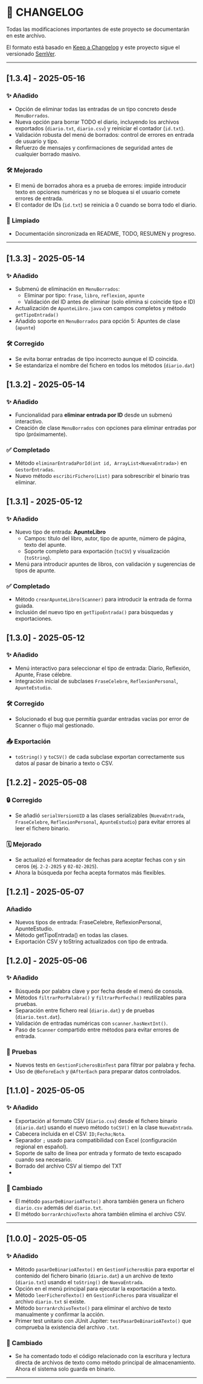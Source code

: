 # 📜 CHANGELOG

Todas las modificaciones importantes de este proyecto se documentarán en este archivo.

El formato está basado en [Keep a Changelog](https://keepachangelog.com/es/1.0.0/)
y este proyecto sigue el versionado [SemVer](https://semver.org/lang/es/).

---
## [1.3.4] - 2025-05-16

### ✨ Añadido
- Opción de eliminar todas las entradas de un tipo concreto desde `MenuBorrados`.
- Nueva opción para borrar TODO el diario, incluyendo los archivos exportados (`diario.txt`, `diario.csv`) y reiniciar el contador (`id.txt`).
- Validación robusta del menú de borrados: control de errores en entrada de usuario y tipo.
- Refuerzo de mensajes y confirmaciones de seguridad antes de cualquier borrado masivo.

### 🛠️ Mejorado
- El menú de borrados ahora es a prueba de errores: impide introducir texto en opciones numéricas y no se bloquea si el usuario comete errores de entrada.
- El contador de IDs (`id.txt`) se reinicia a 0 cuando se borra todo el diario.

### 🧹 Limpiado
- Documentación sincronizada en README, TODO, RESUMEN y progreso.

---
## [1.3.3] - 2025-05-14

### ✨ Añadido
- Submenú de eliminación en `MenuBorrados`:
  - Eliminar por tipo: `frase`, `libro`, `reflexion`, `apunte`
  - Validación del ID antes de eliminar (solo elimina si coincide tipo e ID)
- Actualización de `ApunteLibro.java` con campos completos y método `getTipoEntrada()`
- Añadido soporte en `MenuBorrados` para opción 5: Apuntes de clase (`apunte`)

### 🛠️ Corregido
- Se evita borrar entradas de tipo incorrecto aunque el ID coincida.
- Se estandariza el nombre del fichero en todos los métodos (`diario.dat`)

## [1.3.2] - 2025-05-14

### ✨ Añadido
- Funcionalidad para **eliminar entrada por ID** desde un submenú interactivo.
- Creación de clase `MenuBorrados` con opciones para eliminar entradas por tipo (próximamente).

### ✅ Completado
- Método `eliminarEntradaPorId(int id, ArrayList<NuevaEntrada>)` en `GestorEntradas`.
- Nuevo método `escribirFichero(List)` para sobrescribir el binario tras eliminar.


## [1.3.1] - 2025-05-12

### ✨ Añadido
- Nuevo tipo de entrada: **ApunteLibro**
    - Campos: título del libro, autor, tipo de apunte, número de página, texto del apunte.
    - Soporte completo para exportación (`toCSV`) y visualización (`toString`).
- Menú para introducir apuntes de libros, con validación y sugerencias de tipos de apunte.

### ✅ Completado
- Método `crearApunteLibro(Scanner)` para introducir la entrada de forma guiada.
- Inclusión del nuevo tipo en `getTipoEntrada()` para búsquedas y exportaciones.


## [1.3.0] - 2025-05-12

### ✨ Añadido
- Menú interactivo para seleccionar el tipo de entrada: Diario, Reflexión, Apunte, Frase célebre.
- Integración inicial de subclases `FraseCelebre`, `ReflexionPersonal`, `ApunteEstudio`.

### 🛠️ Corregido
- Solucionado el bug que permitía guardar entradas vacías por error de Scanner o flujo mal gestionado.

### 📤 Exportación
- `toString()` y `toCSV()` de cada subclase exportan correctamente sus datos al pasar de binario a texto o CSV.

## [1.2.2] - 2025-05-08
### 🔒 Corregido
- Se añadió `serialVersionUID` a las clases serializables (`NuevaEntrada`, `FraseCelebre`, `ReflexionPersonal`, `ApunteEstudio`) para evitar errores al leer el fichero binario.

### 🗓️ Mejorado
- Se actualizó el formateador de fechas para aceptar fechas con y sin ceros (ej. `2-2-2025` y `02-02-2025`).
- Ahora la búsqueda por fecha acepta formatos más flexibles.


## [1.2.1] - 2025-05-07
### Añadido
- Nuevos tipos de entrada: FraseCelebre, ReflexionPersonal, ApunteEstudio.
- Método getTipoEntrada() en todas las clases.
- Exportación CSV y toString actualizados con tipo de entrada.


## [1.2.0] - 2025-05-06

### ✨ Añadido
- Búsqueda por palabra clave y por fecha desde el menú de consola.
- Métodos `filtrarPorPalabra()` y `filtrarPorFecha()` reutilizables para pruebas.
- Separación entre fichero real (`diario.dat`) y de pruebas (`diario.test.dat`).
- Validación de entradas numéricas con `scanner.hasNextInt()`.
- Paso de `Scanner` compartido entre métodos para evitar errores de entrada.

### 🧪 Pruebas
- Nuevos tests en `GestionFicherosBinTest` para filtrar por palabra y fecha.
- Uso de `@BeforeEach` y `@AfterEach` para preparar datos controlados.


## [1.1.0] - 2025-05-05

### ✨ Añadido
- Exportación al formato CSV (`diario.csv`) desde el fichero binario (`diario.dat`) usando el nuevo método `toCSV()` en la clase `NuevaEntrada`.
- Cabecera incluida en el CSV: `ID;Fecha;Nota`.
- Separador `;` usado para compatibilidad con Excel (configuración regional en español).
- Soporte de salto de línea por entrada y formato de texto escapado cuando sea necesario.
- Borrado del archivo CSV al tiempo del TXT
- 
### 🧹 Cambiado
- El método `pasarDeBinarioATexto()` ahora también genera un fichero `diario.csv` además del `diario.txt`.
- El método `borrarArchivoTexto` ahora también elimina el archivo CSV.
---

## [1.0.0] - 2025-05-05

### ✨ Añadido
- Método `pasarDeBinarioATexto()` en `GestionFicherosBin` para exportar el contenido del fichero binario (`diario.dat`) a un archivo de texto (`diario.txt`) usando el `toString()` de `NuevaEntrada`.
- Opción en el menú principal para ejecutar la exportación a texto.
- Método `leerFicheroTexto()` en `GestionFicheros` para visualizar el archivo `diario.txt` si existe.
- Método `borrarArchivoTexto()` para eliminar el archivo de texto manualmente y confirmar la acción.
- Primer test unitario con JUnit Jupiter: `testPasarDeBinarioATexto()` que comprueba la existencia del archivo `.txt`.

### 🧹 Cambiado
- Se ha comentado todo el código relacionado con la escritura y lectura directa de archivos de texto como método principal de almacenamiento. Ahora el sistema solo guarda en binario.

---
